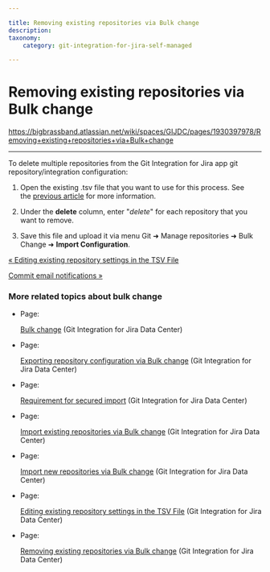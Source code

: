 ```yaml
---

title: Removing existing repositories via Bulk change
description:
taxonomy:
    category: git-integration-for-jira-self-managed

---
```


# Removing existing repositories via Bulk change

<https://bigbrassband.atlassian.net/wiki/spaces/GIJDC/pages/1930397978/Removing+existing+repositories+via+Bulk+change>

* * *

To delete multiple repositories from the Git Integration for Jira app git repository/integration configuration:

1.  Open the existing .tsv file that you want to use for this process. See the [previous article](/wiki/spaces/GIJDC/pages/1930397941/Editing+existing+repository+settings+in+the+TSV+File) for more information.
    
2.  Under the **delete** column, enter "_delete_" for each repository that you want to remove.
    
3.  Save this file and upload it via menu Git ➜ Manage repositories ➜ Bulk Change ➜ **Import Configuration**.
    

[« Editing existing repository settings in the TSV File](/wiki/spaces/GIJDC/pages/1930397941/Editing+existing+repository+settings+in+the+TSV+File)

[Commit email notifications »](/wiki/spaces/GIJDC/pages/1930397995/Commit+email+notifications)

### More related topics about bulk change

*   Page:
    
    [Bulk change](/wiki/spaces/GIJDC/pages/1930397801/Bulk+change) (Git Integration for Jira Data Center)
    
*   Page:
    
    [Exporting repository configuration via Bulk change](/wiki/spaces/GIJDC/pages/1930397830/Exporting+repository+configuration+via+Bulk+change) (Git Integration for Jira Data Center)
    
*   Page:
    
    [Requirement for secured import](/wiki/spaces/GIJDC/pages/1930397869/Requirement+for+secured+import) (Git Integration for Jira Data Center)
    
*   Page:
    
    [Import existing repositories via Bulk change](/wiki/spaces/GIJDC/pages/1930397888/Import+existing+repositories+via+Bulk+change) (Git Integration for Jira Data Center)
    
*   Page:
    
    [Import new repositories via Bulk change](/wiki/spaces/GIJDC/pages/1930397912/Import+new+repositories+via+Bulk+change) (Git Integration for Jira Data Center)
    
*   Page:
    
    [Editing existing repository settings in the TSV File](/wiki/spaces/GIJDC/pages/1930397941/Editing+existing+repository+settings+in+the+TSV+File) (Git Integration for Jira Data Center)
    
*   Page:
    
    [Removing existing repositories via Bulk change](/wiki/spaces/GIJDC/pages/1930397978/Removing+existing+repositories+via+Bulk+change) (Git Integration for Jira Data Center)